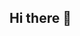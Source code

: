 ## Hi there 👋

<!--
**K-Wolfe/K-Wolfe** is a ✨ _special_ ✨ repository because its `README.md` (this file) appears on your GitHub profile.

Here are some ideas to get you started:

- 🔭 I’m currently working on ...
- 🌱 I’m currently learning ...
- 👯 I’m looking to collaborate on ...
- 🤔 I’m looking for help with ...
- 💬 Ask me about ...
- 📫 How to reach me: ...
- 😄 Pronouns: ...
- ⚡ Fun fact: ...

[![Anurag's GitHub stats](https://github-readme-stats.vercel.app/api?username=K-Wolfe)](https://github.com/anuraghazra/github-readme-stats)

[![trophy](https://github-profile-trophy.vercel.app/?username=K-Wolfe&theme=onedark)](https://github.com/ryo-ma/github-profile-trophy)


-->


